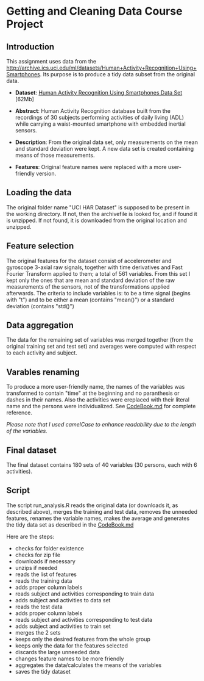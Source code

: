 Getting and Cleaning Data Course Project
========================================


## Introduction

This assignment uses data from
the http://archive.ics.uci.edu/ml/datasets/Human+Activity+Recognition+Using+Smartphones. Its purpose is to produce a tidy data subset from the original data.

* <b>Dataset</b>: <a href="https://d396qusza40orc.cloudfront.net/getdata%2Fprojectfiles%2FUCI%20HAR%20Dataset.zip">Human Activity Recognition Using Smartphones Data Set </a> [62Mb]

* <b>Abstract</b>: Human Activity Recognition database built from the recordings of 30 subjects performing activities of daily living (ADL) while carrying a waist-mounted smartphone with embedded inertial sensors.

* <b>Description</b>: From the original data set, only measurements on the mean and standard deviation were kept. A new data set is created containing means of those measurements.

* <b>Features</b>: Original feature names were replaced with a more user-friendly version.

  
  

## Loading the data

The original folder name "UCI HAR Dataset" is supposed to be present in the working directory. If not, then the archivefile is looked for, and if found it is unzipped. If not found, it is downloaded from the original location and unzipped.
  
  

## Feature selection

The original features for the dataset consist of accelerometer and gyroscope 3-axial raw signals, together with time derivatives and Fast Fourier Transform applied to them; a total of 561 variables. From this set I kept only the ones that are mean and standard deviation of the raw measurements of the sensors, not of the transformations applied afterwards. The criteria to include variables is: to be a time signal (begins with "t") and to be either a mean (contains "mean()") or a standard deviation (contains "std()")


## Data aggregation

The data for the remaining set of variables was merged together (from the original training set and test set) and averages were computed with respect to each activity and subject.


## Varables renaming

To produce a more user-friendly name, the names of the variables was transformed to contain "time" at the beginning and no paranthesis or dashes in their names. Also the activities were ereplaced with their literal name and the persons were individualized. See [CodeBook.md](CodeBook.md) for complete reference.

*Please note that I used camelCase to enhance readability due to the length of the variables.*


## Final dataset

The final dataset contains 180 sets of 40 variables (30 persons, each with 6 activities).
  
    
## Script 
    
The script run_analysis.R reads the original data (or downloads it, as described above), merges the training and test data, removes the unneeded features, renames the variable names, makes the average and generates the tidy data set as described in the [CodeBook.md](CodeBook.md)
  
  
Here are the steps:
  
  
* checks for folder existence
* checks for zip file
* downloads if necessary
* unzips if needed
* reads the list of features
* reads the training data
* adds proper column labels 
* reads subject and activities corresponding to train data
* adds subject and activities to data set
* reads the test data
* adds proper column labels 
* reads subject and activities corresponding to test data
* adds subject and activities to train set
* merges the 2 sets
* keeps only the desired features from the whole group
* keeps only the data for the features selected
* discards the large unneeded data
* changes feature names to be more friendly
* aggregates the data/calculates the means of the variables
* saves the tidy dataset


